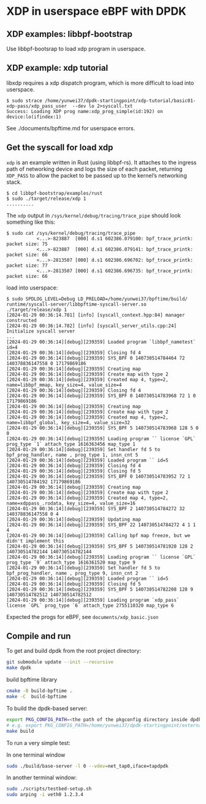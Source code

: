 # XDP in userspace eBPF with DPDK

## XDP examples: libbpf-bootstrap

Use libbpf-bootsrap to load xdp program in userspace.

## XDP example: xdp tutorial

libxdp requires a xdp dispatch program, which is more difficult to load into userspace.


```console
$ sudo strace /home/yunwei37/dpdk-startingpoint/xdp-tutorial/basic01-xdp-pass/xdp_pass_user  --dev lo 2>syscall.txt
Success: Loading XDP prog name:xdp_prog_simple(id:192) on device:lo(ifindex:1)
```

See ./documents/bpftime.md for userspace errors.

## Get the syscall for load xdp

`xdp` is an example written in Rust (using libbpf-rs). It attaches to
the ingress path of networking device and logs the size of each packet,
returning `XDP_PASS` to allow the packet to be passed up to the kernel’s
networking stack.

```shell
$ cd libbpf-bootstrap/examples/rust
$ sudo ./target/release/xdp 1
..........
```

The `xdp` output in `/sys/kernel/debug/tracing/trace_pipe` should look
something like this:

```shell
$ sudo cat /sys/kernel/debug/tracing/trace_pipe
           <...>-823887  [000] d.s1 602386.079100: bpf_trace_printk: packet size: 75
           <...>-823887  [000] d.s1 602386.079141: bpf_trace_printk: packet size: 66
           <...>-2813507 [000] d.s1 602386.696702: bpf_trace_printk: packet size: 77
           <...>-2813507 [000] d.s1 602386.696735: bpf_trace_printk: packet size: 66
```

load into userspace:

```console
$ sudo SPDLOG_LEVEL=Debug LD_PRELOAD=/home/yunwei37/bpftime/build/
runtime/syscall-server/libbpftime-syscall-server.so ./target/release/xdp 1
[2024-01-29 00:36:14.781] [info] [syscall_context.hpp:84] manager constructed
[2024-01-29 00:36:14.782] [info] [syscall_server_utils.cpp:24] Initialize syscall server
...
[2024-01-29 00:36:14][debug][239359] Loaded program `libbpf_nametest` id=4
[2024-01-29 00:36:14][debug][239359] Closing fd 4
[2024-01-29 00:36:14][debug][239359] SYS_BPF 0 140730514784464 72 140378836147558 0 17179869186
[2024-01-29 00:36:14][debug][239359] Creating map
[2024-01-29 00:36:14][debug][239359] Create map with type 2
[2024-01-29 00:36:14][debug][239359] Created map 4, type=2, name=libbpf_mmap, key_size=4, value_size=4
[2024-01-29 00:36:14][debug][239359] Closing fd 4
[2024-01-29 00:36:14][debug][239359] SYS_BPF 0 140730514783968 72 1 0 17179869186
[2024-01-29 00:36:14][debug][239359] Creating map
[2024-01-29 00:36:14][debug][239359] Create map with type 2
[2024-01-29 00:36:14][debug][239359] Created map 4, type=2, name=libbpf_global, key_size=4, value_size=32
[2024-01-29 00:36:14][debug][239359] SYS_BPF 5 140730514783968 128 5 0 0
[2024-01-29 00:36:14][debug][239359] Loading program `` license `GPL` prog_type `1` attach_type 1616363456 map_type 1
[2024-01-29 00:36:14][debug][239359] Set handler fd 5 to bpf_prog_handler, name , prog_type 1, insn_cnt 5
[2024-01-29 00:36:14][debug][239359] Loaded program `` id=5
[2024-01-29 00:36:14][debug][239359] Closing fd 4
[2024-01-29 00:36:14][debug][239359] Closing fd 5
[2024-01-29 00:36:14][debug][239359] SYS_BPF 0 140730514783952 72 1 140730514784192 17179869186
[2024-01-29 00:36:14][debug][239359] Creating map
[2024-01-29 00:36:14][debug][239359] Create map with type 2
[2024-01-29 00:36:14][debug][239359] Created map 4, type=2, name=xdppass_.rodata, key_size=4, value_size=16
[2024-01-29 00:36:14][debug][239359] SYS_BPF 2 140730514784272 32 140378836147558 0 4
[2024-01-29 00:36:14][debug][239359] Updating map
[2024-01-29 00:36:14][debug][239359] SYS_BPF 22 140730514784272 4 1 1 4
[2024-01-29 00:36:14][debug][239359] Calling bpf map freeze, but we didn't implement this
[2024-01-29 00:36:14][debug][239359] SYS_BPF 5 140730514781920 128 2 140730514782144 140730514782144
[2024-01-29 00:36:14][debug][239359] Loading program `` license `GPL` prog_type `9` attach_type 1616361520 map_type 9
[2024-01-29 00:36:14][debug][239359] Set handler fd 5 to bpf_prog_handler, name , prog_type 9, insn_cnt 2
[2024-01-29 00:36:14][debug][239359] Loaded program `` id=5
[2024-01-29 00:36:14][debug][239359] Closing fd 5
[2024-01-29 00:36:14][debug][239359] SYS_BPF 5 140730514782208 128 9 140730514782512 140730514782512
[2024-01-29 00:36:14][debug][239359] Loading program `xdp_pass` license `GPL` prog_type `6` attach_type 2755110320 map_type 6
```

Expected the progs for eBPF, see `documents/xdp_basic.json`


## Compile and run

To get and build dpdk from the root project directory:

```sh
git submodule update --init --recursive
make dpdk
```

build bpftime library

```sh
cmake -B build-bpftime .
make -C  build-bpftime
```

To build the dpdk-based server:

```sh
export PKG_CONFIG_PATH=<the path of the pkgconfig directory inside dpdk>
# e.g. export PKG_CONFIG_PATH=/home/yunwei37/dpdk-startingpoint/external/dpdk/install-dir/lib/x86_64-linux-gnu/pkgconfig
make build
```

To run a very simple test:

In one terminal window

```sh
sudo ./build/base-server -l 0 --vdev=net_tap0,iface=tapdpdk
```

In another terminal window:

```sh
sudo ./scripts/testbed-setup.sh
sudo arping -i veth0 1.2.3.4
```

